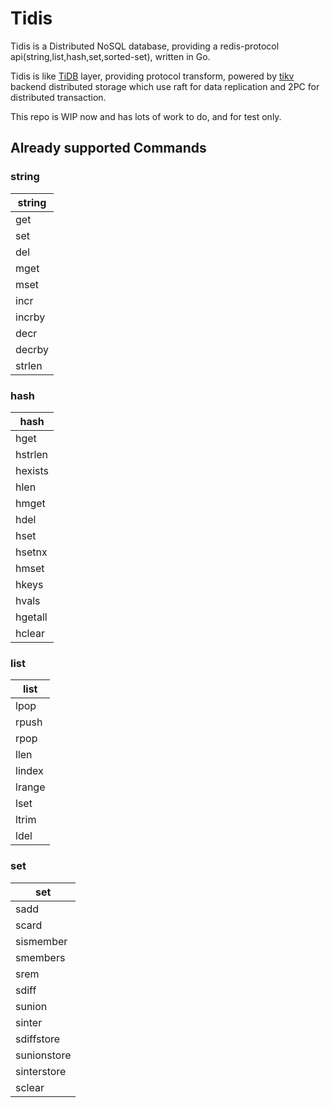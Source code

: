 # Tidis

Tidis is a Distributed NoSQL database, providing a redis-protocol api(string,list,hash,set,sorted-set), written in Go.

Tidis is like [TiDB](https://github.com/pingcap/tidb) layer, providing protocol transform, powered by [tikv](https://github.com/pingcap/tikv) backend distributed storage which use raft for data replication and 2PC for distributed transaction.

This repo is WIP now and has lots of work to do, and for test only.

## Already supported Commands
### string
| string |
|--------|
| get    |
| set    |
| del    |
| mget   |
| mset   |
| incr   |
| incrby |
| decr   |
| decrby |
| strlen |

### hash
| hash    |
|---------|
| hget    |
| hstrlen |
| hexists |
| hlen    |
| hmget   |
| hdel    |
| hset    |
| hsetnx  |
| hmset   |
| hkeys   |
| hvals   |
| hgetall |
| hclear  |

### list
| list   |
|--------|
| lpop   |
| rpush  |
| rpop   |
| llen   |
| lindex |
| lrange |
| lset   |
| ltrim  |
| ldel   |

### set
| set         |
|-------------|
| sadd        |
| scard       |
| sismember   |
| smembers    |
| srem        |
| sdiff       |
| sunion      |
| sinter      |
| sdiffstore  |
| sunionstore |
| sinterstore |
| sclear      |
